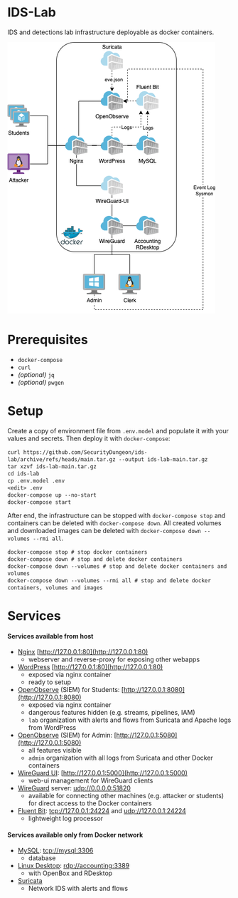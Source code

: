 # IDS-Lab
IDS and detections lab infrastructure deployable as docker containers.

![IDS Lab schema](./docs/ids-lab.png "IDS Lab schema")

# Prerequisites

* `docker-compose`
* `curl`
* *(optional)* `jq`
* *(optional)* `pwgen`

# Setup

Create a copy of environment file from `.env.model` and populate it with your values and secrets. Then deploy it with `docker-compose`:

```
curl https://github.com/SecurityDungeon/ids-lab/archive/refs/heads/main.tar.gz --output ids-lab-main.tar.gz
tar xzvf ids-lab-main.tar.gz
cd ids-lab
cp .env.model .env
<edit> .env
docker-compose up --no-start
docker-compose start
```

After end, the infrastructure can be stopped with `docker-compose stop` and containers can be deleted with `docker-compose down`.
All created volumes and downloaded images can be deleted with `docker-compose down --volumes --rmi all`.

```
docker-compose stop # stop docker containers
docker-compose down # stop and delete docker containers
docker-compose down --volumes # stop and delete docker containers and volumes
docker-compose down --volumes --rmi all # stop and delete docker containers, volumes and images
```

# Services
#### Services available from host
* [Nginx](https://hub.docker.com/_/nginx) [http://127.0.0.1:80](http://127.0.0.1:80)
  * webserver and reverse-proxy for exposing other webapps
* [WordPress](https://hub.docker.com/_/wordpress) [http://127.0.0.1:80](http://127.0.0.1:80)
  * exposed via nginx container
  * ready to setup
* [OpenObserve](https://github.com/openobserve/openobserve/) (SIEM) for Students: [http://127.0.0.1:8080](http://127.0.0.1:8080)
  * exposed via nginx container
  * dangerous features hidden (e.g. streams, pipelines, IAM)
  * `lab` organization with alerts and flows from Suricata and Apache logs from WordPress
* [OpenObserve](https://github.com/openobserve/openobserve/) (SIEM) for Admin: [http://127.0.0.1:5080](http://127.0.0.1:5080)
  * all features visible
  * `admin` organization with all logs from Suricata and other Docker containers
* [WireGuard UI](https://github.com/ngoduykhanh/wireguard-ui): [http://127.0.0.1:5000](http://127.0.0.1:5000) 
  * web-ui management for WireGuard clients
* [WireGuard](https://hub.docker.com/r/linuxserver/wireguard) server: [udp://0.0.0.0:51820](udp://0.0.0.0:51820)
  * available for connecting other machines (e.g. attacker or students) for direct access to the Docker containers
* [Fluent Bit](https://hub.docker.com/r/fluent/fluent-bit/): [tcp://127.0.0.1:24224](tcp://127.0.0.1:24224) and [udp://127.0.0.1:24224](udp://127.0.0.1:24224)
  * lightweight log processor
  
#### Services available only from Docker network
* [MySQL](https://hub.docker.com/_/mysql): [tcp://mysql:3306](tcp://mysql:3306)
  * database
* [Linux Desktop](https://hub.docker.com/r/linuxserver/rdesktop): [rdp://accounting:3389](rdp://accounting:3389)
  * with OpenBox and RDesktop
* [Suricata](https://github.com/jasonish/docker-suricata)
  * Network IDS with alerts and flows
